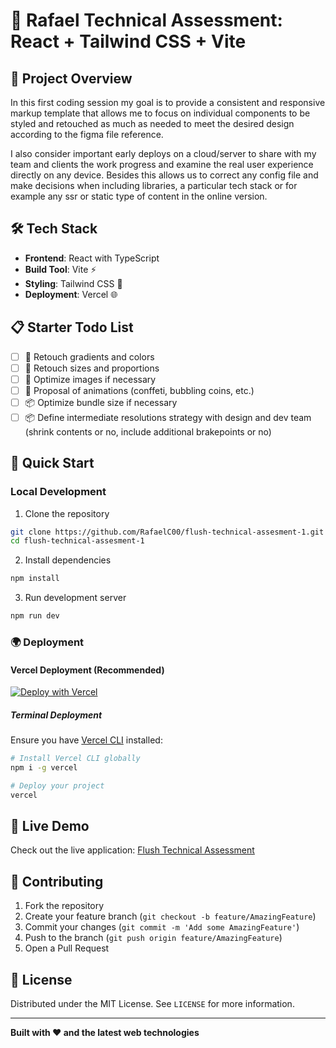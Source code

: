 # 🚀 Rafael Technical Assessment: React + Tailwind CSS + Vite

## 🌟 Project Overview

In this first coding session my goal is to provide a consistent and responsive markup template that allows me to focus on individual components to be styled and retouched as much as needed to meet the desired design according to the figma file reference.

I also consider important early deploys on a cloud/server to share with my team and clients the work progress and examine the real user experience directly on any device. Besides this allows us to correct any config file and make decisions when including libraries, a particular tech stack or for example any ssr or static type of content in the online version.

## 🛠 Tech Stack

- **Frontend**: React with TypeScript
- **Build Tool**: Vite ⚡
- **Styling**: Tailwind CSS 🎨
- **Deployment**: Vercel 🌐

## 📋 Starter Todo List

- [ ] 🎨 Retouch gradients and colors
- [ ] 🎨 Retouch sizes and proportions
- [ ] 🎨 Optimize images if necessary
- [ ] 🎨 Proposal of animations (conffeti, bubbling coins, etc.)
- [ ] 📦 Optimize bundle size if necessary
- [ ] 📦 Define intermediate resolutions strategy with design and dev team (shrink contents or no, include additional brakepoints or no)

## 🚀 Quick Start

### Local Development

1. Clone the repository
```bash
git clone https://github.com/RafaelC00/flush-technical-assesment-1.git
cd flush-technical-assesment-1
```

2. Install dependencies
```bash
npm install
```

3. Run development server
```bash
npm run dev
```

### 🌍 Deployment

#### Vercel Deployment (Recommended)

[![Deploy with Vercel](https://vercel.com/button)](https://vercel.com/new)

##### Terminal Deployment
Ensure you have [Vercel CLI](https://vercel.com/download) installed:
```bash
# Install Vercel CLI globally
npm i -g vercel

# Deploy your project
vercel
```

## 🔗 Live Demo
Check out the live application: [Flush Technical Assessment](https://flush-technical-assesment-1.vercel.app/)

## 🤝 Contributing

1. Fork the repository
2. Create your feature branch (`git checkout -b feature/AmazingFeature`)
3. Commit your changes (`git commit -m 'Add some AmazingFeature'`)
4. Push to the branch (`git push origin feature/AmazingFeature`)
5. Open a Pull Request

## 📜 License

Distributed under the MIT License. See `LICENSE` for more information.

---

**Built with ❤️ and the latest web technologies**